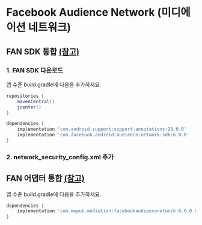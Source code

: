 # **Facebook Audience Network (미디에이션 네트워크)**

## FAN SDK 통합 [(참고)](https://developers.facebook.com/docs/audience-network/guides/adding-sdk/android)

### 1. FAN SDK 다운로드
앱 수준 build.gradle에 다음을 추가하세요.
~~~groovy
repositories {
	mavenCentral()
	jcenter()
}

dependencies { 
	implementation 'com.android.support:support-annotations:28.0.0'
	implementation 'com.facebook.android:audience-network-sdk:6.0.0'
}
~~~

### 2. network_security_config.xml 추가

## FAN 어댑터 통합 [(참고)](https://developers.mopub.com/publishers/mediation/networks/facebook/)
앱 수준 build.gradle에 다음을 추가하세요.
~~~groovy
dependencies { 
	implementation 'com.mopub.mediation:facebookaudiencenetwork:6.0.0.0'
}
~~~
